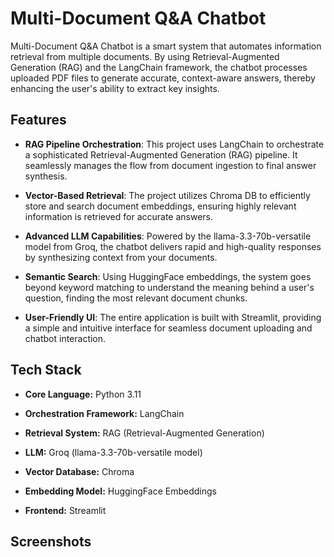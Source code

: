 
# Multi-Document Q&A Chatbot

Multi-Document Q&A Chatbot is a smart system that automates information retrieval from multiple documents. By using Retrieval-Augmented Generation (RAG) and the LangChain framework, the chatbot processes uploaded PDF files to generate accurate, context-aware answers, thereby enhancing the user's ability to extract key insights.




## Features

- **RAG Pipeline Orchestration**: This project uses LangChain to orchestrate a sophisticated Retrieval-Augmented Generation (RAG) pipeline. It seamlessly manages the flow from document ingestion to final answer synthesis.

- **Vector-Based Retrieval**: The project utilizes Chroma DB to efficiently store and search document embeddings, ensuring highly relevant information is retrieved for accurate answers.

- **Advanced LLM Capabilities**: Powered by the llama-3.3-70b-versatile model from Groq, the chatbot delivers rapid and high-quality responses by synthesizing context from your documents.

- **Semantic Search**: Using HuggingFace embeddings, the system goes beyond keyword matching to understand the meaning behind a user's question, finding the most relevant document chunks.

- **User-Friendly UI**: The entire application is built with Streamlit, providing a simple and intuitive interface for seamless document uploading and chatbot interaction.


## Tech Stack

- **Core Language:** Python 3.11

- **Orchestration Framework:** LangChain
- **Retrieval System:** RAG (Retrieval-Augmented Generation)
- **LLM:** Groq (llama-3.3-70b-versatile model)
- **Vector Database:** Chroma
- **Embedding Model:** HuggingFace Embeddings
- **Frontend:** Streamlit


## Screenshots



